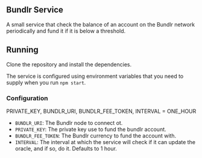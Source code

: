 ## Bundlr Service

A small service that check the balance of an account on the Bundlr network periodically and fund it if it is below a threshold.

## Running

Clone the repository and install the dependencies.

The service is configured using environment variables that you need to supply when you run `npm start`.

### Configuration

PRIVATE_KEY,
BUNDLR_URI,
BUNDLR_FEE_TOKEN,
INTERVAL = ONE_HOUR

- `BUNDLR_URI`: The Bundlr node to connect ot.
- `PRIVATE_KEY`: The private key use to fund the bundlr account.
- `BUNDLR_FEE_TOKEN`: The Bundlr currency to fund the account with.
- `INTERVAL`: The interval at which the service will check if it can update the oracle, and if so, do it. Defaults to 1 hour.
